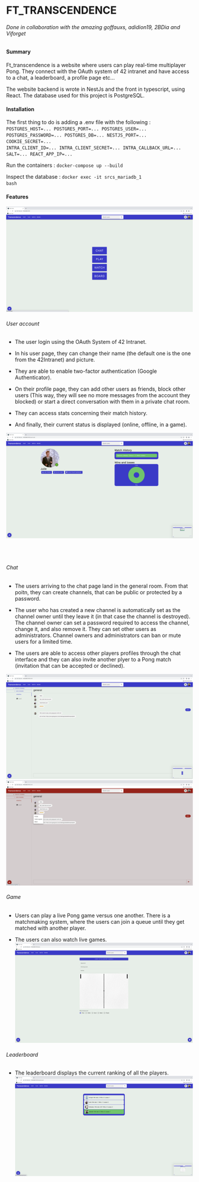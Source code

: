 <h1>FT_TRANSCENDENCE</h1>

<h6>Done in collaboration with the amazing goffauxs, adidion19, 2BDia and Viforget</h6>

<h4>Summary</h4>
Ft_transcendence is a website where users can play real-time multiplayer Pong. They connect with the OAuth system of 42 intranet and have access to a chat, a leaderboard, a profile page etc...

The website backend is wrote in NestJs and the front in typescript, using React. The database used for this project is PostgreSQL.

<h4>Installation</h4>

The first thing to do is adding a .env file with the following :
<code>
POSTGRES_HOST=...
POSTGRES_PORT=...
POSTGRES_USER=...
POSTGRES_PASSWORD=...
POSTGRES_DB=...
NESTJS_PORT=...
COOKIE_SECRET=...
INTRA_CLIENT_ID=...
INTRA_CLIENT_SECRET=...
INTRA_CALLBACK_URL=...
SALT=...
REACT_APP_IP=...
</code>

Run the containers : 
<code>docker-compose up --build</code>

Inspect the database : 
<code>docker exec -it srcs_mariadb_1 bash</code>

<h4>Features</h4>

![Screenshot](screenshots_Readme/welcome.png)

<h6>User account</h6>

* The user login using the OAuth System of 42 Intranet.

* In his user page, they can change their name (the default one is the one from the 42Intranet) and picture.

* They are able to enable two-factor authentication (Google Authenticator).

* On their profile page, they can add other users as friends, block other users (This way, they will see no more messages from the account they blocked) or start a direct conversation with them in a private chat room.

* They can access stats concerning their match history.

* And finally, their current status is displayed (online, offline, in a game).

![Screenshot](screenshots_Readme/profile_user.png)

<br></br>

<h6>Chat</h6>

* The users arriving to the chat page land in the general room. From that poitn, they can create channels, that can be public or protected by a password.

* The user who has created a new channel is automatically set as the channel owner until they leave it (in that case the channel is destroyed). The channel owner can set a password required to access the channel, change it, and also remove it. They can set other users as administrators. Channel owners and administrators can ban or mute users for a limited time.

* The users are able to access other players profiles through the chat interface and they can also invite another plyer to a Pong match (invitation that can be accepted or declined).

![Screenshot](screenshots_Readme/chat.png)
![Screenshot](screenshots_Readme/chat_bis.png)

<h6>Game</h6>

* Users can play a live Pong game versus one another. There is a matchmaking system, where the users can join a queue until they get matched with another player.

* The users can also watch live games.
![Screenshot](screenshots_Readme/game.png)

<h6>Leaderboard</h6>

* The leaderboard displays the current ranking of all the players.
![Screenshot](screenshots_Readme/leaderboard.png)


